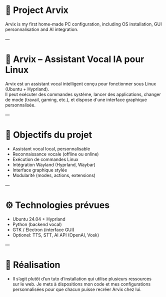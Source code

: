 # 🌵 Project Arvix

Arvix is my first home-made PC configuration, including OS installation, GUI personnalisation and AI integration.

—

# 🤖 Arvix – Assistant Vocal IA pour Linux

Arvix est un assistant vocal intelligent conçu pour fonctionner sous Linux (Ubuntu + Hyprland).    
Il peut exécuter des commandes système, lancer des applications, changer de mode (travail, gaming, etc.), et dispose d'une interface graphique personnalisée.

—

# 🎯 Objectifs du projet

- Assistant vocal local, personnalisable  
- Reconnaissance vocale (offline ou online)  
- Exécution de commandes Linux  
- Intégration Wayland (Hyprland, Waybar)  
- Interface graphique stylée  
- Modularité (modes, actions, extensions)

—

# ⚙️ Technologies prévues

- Ubuntu 24.04 + Hyprland  
- Python (backend vocal)  
- GTK / Electron (interface GUI)    
- Optionel: TTS, STT, AI API (OpenAI, Vosk)

—

# 🙂 Réalisation

- Il s’agit plutôt d’un tuto d’installation qui utilise plusieurs ressources  
 sur le web.
Je mets à dispositions mon code et mes configurations personnalisées pour que chacun puisse recréer Arvix chez lui.  
